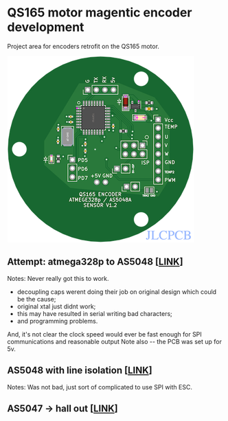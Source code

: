 # QS165 motor magentic encoder development

Project area for encoders retrofit on the QS165 motor. 

<img src="pics/PCB_pic.png" title="Encoder PCB">

## Attempt: atmega328p to AS5048 [[LINK](AS5048_atmega328p/README.md)]

Notes: Never really got this to work. 
* decoupling caps werent doing their job on original design which could be the cause;
* original xtal just didnt work;
* this may have resulted in serial writing bad characters;
* and programming problems. 

And, it's not clear the clock speed would ever be fast enough for SPI communications and reasonable output
Note also -- the PCB was set up for 5v. 

## AS5048 with line isolation [[LINK](AS5048_isolation/README.md)]

Notes:
Was not bad, just sort of complicated to use SPI with ESC.

## AS5047 -> hall out [[LINK](AS5047_atmega328p/README.md)]




